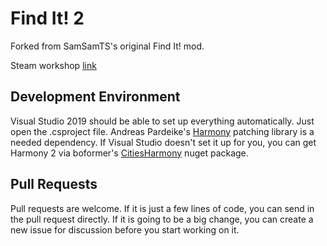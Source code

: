 # Find It! 2

Forked from SamSamTS's original Find It! mod.  

Steam workshop [link](https://steamcommunity.com/sharedfiles/filedetails/?id=2133885971)  

## Development Environment  
Visual Studio 2019 should be able to set up everything automatically. Just open the .csproject file. Andreas Pardeike's [Harmony](https://github.com/pardeike/Harmony) patching library is a needed dependency. If Visual Studio doesn't set it up for you, you can get Harmony 2 via boformer's [CitiesHarmony](https://github.com/boformer/CitiesHarmony) nuget package.  

## Pull Requests
Pull requests are welcome. If it is just a few lines of code, you can send in the pull request directly. If it is going to be a big change, you can create a new issue for discussion before you start working on it.  
